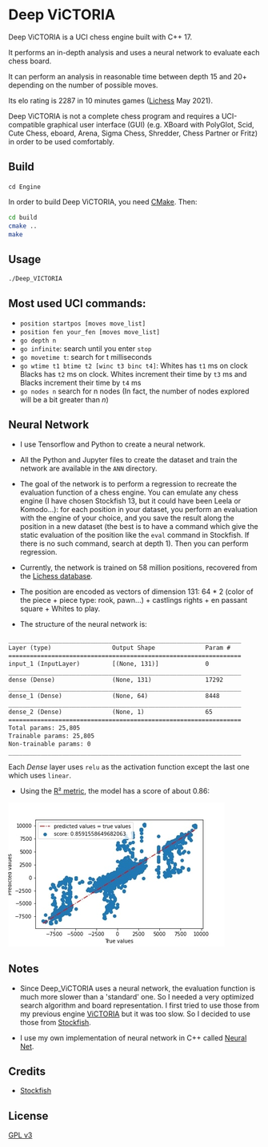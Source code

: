 # Deep ViCTORIA

Deep ViCTORIA is a UCI chess engine built with C++ 17.

It performs an in-depth analysis and uses a neural network to evaluate each chess board.

It can perform an analysis in reasonable time between depth 15 and 20+ depending on the number of possible moves.

Its elo rating is 2287 in 10 minutes games ([Lichess](https://lichess.org/) May 2021).

Deep ViCTORIA is not a complete chess program and requires a UCI-compatible graphical user
interface (GUI) (e.g. XBoard with PolyGlot, Scid, Cute Chess, eboard, Arena, Sigma Chess,
Shredder, Chess Partner or Fritz) in order to be used comfortably.

## Build
`cd Engine`

In order to build Deep ViCTORIA, you need [CMake](https://cmake.org/).
Then:
```bash
cd build
cmake ..
make
```

## Usage
```bash
./Deep_VICTORIA
```

## Most used UCI commands:
+ `position startpos [moves move_list]`
+ `position fen your_fen [moves move_list]`
+ `go depth n`
+ `go infinite`: search until you enter `stop`
+ `go movetime t`: search for t milliseconds
+ `go wtime t1 btime t2 [winc t3 binc t4]`: Whites has `t1` ms on clock Blacks has `t2` ms on clock. Whites increment their time by `t3` ms and Blacks increment their time by `t4` ms
+ `go nodes n` search for n nodes (In fact, the number of nodes explored will be a bit greater than *n*)

## Neural Network
+ I use Tensorflow and Python to create a neural network.
+ All the Python and Jupyter files to create the dataset and train the network are available in the `ANN` directory.
+ The goal of the network is to perform a regression to recreate the evaluation function of a chess engine.
  You can emulate any chess engine (I have chosen Stockfish 13, but it could have been Leela or Komodo...): for each position in your dataset, you perform an evaluation with the engine of your choice, and you save the result along the position in a new dataset (the best is to have a command which give the static evaluation of the position like the `eval` command in Stockfish. If there is no such command, search at depth 1). Then you can perform regression.
  
+ Currently, the network is trained on 58 million positions, recovered from the [Lichess database](https://database.lichess.org).
+ The position are encoded as vectors of dimension 131: 64 * 2 (color of the piece + piece type: rook, pawn...) + castlings rights + en passant square + Whites to play.
+ The structure of the neural network is:
```
_________________________________________________________________
Layer (type)                 Output Shape              Param #   
=================================================================
input_1 (InputLayer)         [(None, 131)]             0         
_________________________________________________________________
dense (Dense)                (None, 131)               17292     
_________________________________________________________________
dense_1 (Dense)              (None, 64)                8448      
_________________________________________________________________
dense_2 (Dense)              (None, 1)                 65        
=================================================================
Total params: 25,805
Trainable params: 25,805
Non-trainable params: 0
_________________________________________________________________
```
Each *Dense* layer uses `relu` as the activation function except the last one which uses `linear`.

+ Using the [R² metric](https://en.wikipedia.org/wiki/Coefficient_of_determination), the model has a score of about 0.86:

![](ANN/model.jpg)

## Notes
+ Since Deep_ViCTORIA uses a neural network, the evaluation function is much more slower than a 'standard' one. So I needed a very optimized search algorithm and board representation. I first tried to use those from my previous engine [ViCTORIA](https://github.com/LE10EENFAIT/ViCTORIA) but it was too slow. So I decided to use those from [Stockfish](https://github.com/official-stockfish/Stockfish).
  
+ I use my own implementation of neural network in C++ called [Neural Net](https://github.com/LE10EENFAIT/NeuralNet).

## Credits
+ [Stockfish](https://github.com/official-stockfish/Stockfish)

## License
[GPL v3](https://choosealicense.com/licenses/gpl-3.0/)